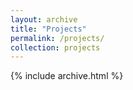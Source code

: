 ```yaml
---
layout: archive
title: "Projects"
permalink: /projects/
collection: projects
---
```


{% include archive.html %}
